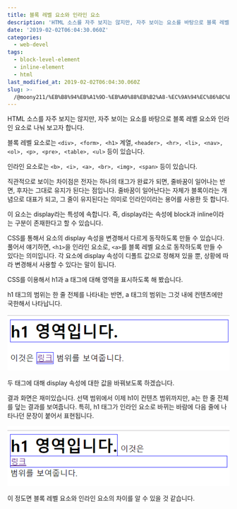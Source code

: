 ```yaml
---
title: 블록 레벨 요소와 인라인 요소
description: 'HTML 소스를 자주 보지는 않지만, 자주 보이는 요소를 바탕으로 블록 레벨 요소와 인라인 요소로 나눠 보고자 합니다.'
date: '2019-02-02T06:04:30.060Z'
categories:
  - web-devel
tags:
  - block-level-element
  - inline-element
  - html
last_modified_at: 2019-02-02T06:04:30.060Z
slug: >-
  /@moony211/%EB%B8%94%EB%A1%9D-%EB%A0%88%EB%B2%A8-%EC%9A%94%EC%86%8C%EC%99%80-%EC%9D%B8%EB%9D%BC%EC%9D%B8-%EC%9A%94%EC%86%8C-3a7cd4fa8eb6
---
```


HTML 소스를 자주 보지는 않지만, 자주 보이는 요소를 바탕으로 블록 레벨 요소와 인라인 요소로 나눠 보고자 합니다.

블록 레벨 요소로는 `<div>, <form>, <h1>` 계열, `<header>, <hr>, <li>, <nav>, <ol>, <p>, <pre>, <table>, <ul>` 등이 있습니다.

인라인 요소로는 `<b>, <i>, <a>, <br>, <img>, <span>` 등이 있습니다.

직관적으로 보이는 차이점은 전자는 하나의 태그가 완료가 되면, 줄바꿈이 일어나는 반면, 후자는 그대로 유지가 된다는 점입니다. 줄바꿈이 일어난다는 자체가 블록이라는 개념으로 대표가 되고, 그 줄이 유지된다는 의미로 인라인이라는 용어를 사용한 듯 합니다.

이 요소는 display라는 특성에 속합니다. 즉, display라는 속성에 block과 inline이라는 구분이 존재한다고 할 수 있습니다.

CSS를 통해서 요소의 display 속성을 변경해서 다르게 동작하도록 만들 수 있습니다. 풀어서 얘기하면, `<h1>`을 인라인 요소로, `<a>`를 블록 레벨 요소로 동작하도록 만들 수 있다는 의미입니다. 각 요소에 display 속성이 디폴트 값으로 정해져 있을 뿐, 상황에 따라 변경해서 사용할 수 있다는 말이 됩니다.

CSS를 이용해서 h1과 a 태그에 대해 영역을 표시하도록 해 봤습니다.

h1 태그의 범위는 한 줄 전체를 나타내는 반면, a 태그의 범위는 그것 내에 컨텐츠에만 국한해서 나타납니다.

![](/assets/img/1__EAV__FKwdqa__O1zVTPlWCSA.png)

두 태그에 대해 display 속성에 대한 값을 바꿔보도록 하겠습니다.

결과 화면은 재미있습니다. 선택 범위에서 이제 h1이 컨텐츠 범위까지만, a는 한 줄 전체를 덮는 결과를 보여줍니다. 특히, h1 태그가 인라인 요소로 바뀌는 바람에 다음 줄에 나타나던 문장이 붙어서 표현됩니다.

![](/assets/img/1__PjDvuQOv8SWcyTKix6za3Q.png)

이 정도면 블록 레벨 요소와 인라인 요소의 차이를 알 수 있을 것 같습니다.